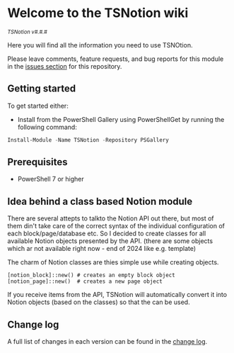 # Welcome to the TSNotion wiki

<sup>*TSNotion v#.#.#*</sup>

Here you will find all the information you need to use TSNOtion.

Please leave comments, feature requests, and bug reports for this module in
the [issues section](https://github.com/xxx/TSNotion/issues)
for this repository.

## Getting started

To get started either:

- Install from the PowerShell Gallery using PowerShellGet by running the
  following command:

```powershell
Install-Module -Name TSNotion -Repository PSGallery
```

## Prerequisites

- PowerShell 7 or higher

## Idea behind a class based Notion module

There are several attepts to talkto the Notion API out there, but most of them din't take care of the correct 
syntax of the individual configuration of each block/page/database etc. So I decided to create classes for all 
available Notion objects presented by the API. (there are some objects which ar not available right now - 
end of 2024 like e.g. template)

The charm of Notion classes are thies simple use while creating objects.
```
[notion_block]::new() # creates an empty block object
[notion_page]::new()  # creates a new page object
```
If you receive items from the API, TSNotion will automatically convert it into Notion objects 
(based on the classes) so that the can be used.

## Change log

A full list of changes in each version can be found in the [change log](https://github.com/xxx/TSNotion/blob/main/CHANGELOG.md).
